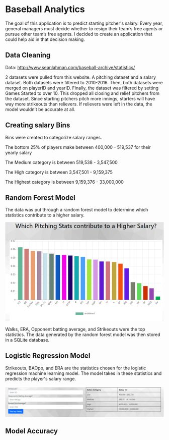 # Baseball Analytics

The goal of this application is to predict starting pitcher's salary. Every year, general managers must decide whether to resign their team’s free agents or pursue other team’s free agents.  I decided to create an application that could help aid in that decision making.


## Data Cleaning

Data: http://www.seanlahman.com/baseball-archive/statistics/

2 datasets were pulled from this website.  A pitching dataset and a salary dataset.  Both datasets were filtered to 2010-2016.  Then, both datasets were merged on playerID and yearID.  Finally, the dataset was filtered by setting Games Started to over 10.  This dropped all closing and relief pitchers from the dataset.  Since starting pitchers pitch more innings, starters will have way more strikeouts than relievers.  If relievers were left in the data, the model wouldn’t be accurate at all.

## Creating salary Bins

Bins were created to categorize salary ranges.

The bottom 25% of players make between 400,000 - 519,537 for their yearly salary

The Medium category is between 519,538 - 3,547,500

The High category is between 3,547,501 - 9,159,375

The Highest category is between 9,159,376 - 33,000,000

## Random Forest Model
The data was put through a random forest model to determine which statistics contribute to a higher salary.

![image](https://github.com/moormeierz/final-project/blob/main/images/random_forest.PNG?raw=true)

Walks, ERA, Opponent batting average, and Strikeouts were the top statistics.
The data generated by the random forest model was then stored in a SQLite database.

## Logistic Regression Model
Strikeouts, BAOpp, and ERA are the statistics chosen for the logistic regression machine learning model.  The model takes in these statistics and predicts the player's salary range.

![image](https://github.com/moormeierz/final-project/blob/main/images/application.PNG?raw=true)

## Model Accuracy


